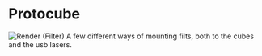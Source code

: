 # Protocube
![Render (Filter)](https://github.com/Siber18/Protocube/assets/31034109/7b850a7e-bbec-4967-ab8a-62eba37c8077)
A few different ways of mounting filts, both to the cubes and the usb lasers.
